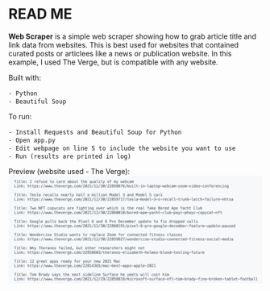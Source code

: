 # READ ME
**Web Scraper** is a simple web scraper showing how to grab article title and link data from websites. This is best used for websites that contained curated posts or articlees like a news or publication website. In this example, I used The Verge, but is compatible with any website. 

Built with:
```
- Python
- Beautiful Soup
```

To run:
```
- Install Requests and Beautiful Soup for Python 
- Open app.py
- Edit webpage on line 5 to include the website you want to use
- Run (results are printed in log)
```

Preview (website used - The Verge):
![](./img.png)